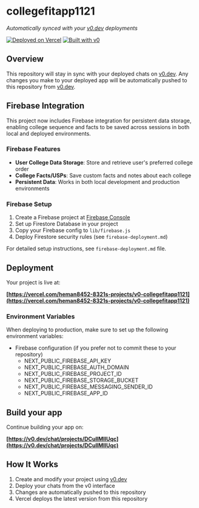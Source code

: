 # collegefitapp1121

*Automatically synced with your [v0.dev](https://v0.dev) deployments*

[![Deployed on Vercel](https://img.shields.io/badge/Deployed%20on-Vercel-black?style=for-the-badge&logo=vercel)](https://vercel.com/heman8452-8321s-projects/v0-collegefitapp1121)
[![Built with v0](https://img.shields.io/badge/Built%20with-v0.dev-black?style=for-the-badge)](https://v0.dev/chat/projects/DCullMlIUqc)

## Overview

This repository will stay in sync with your deployed chats on [v0.dev](https://v0.dev).
Any changes you make to your deployed app will be automatically pushed to this repository from [v0.dev](https://v0.dev).

## Firebase Integration

This project now includes Firebase integration for persistent data storage, enabling college sequence and facts to be saved across sessions in both local and deployed environments.

### Firebase Features

- **User College Data Storage**: Store and retrieve user's preferred college order
- **College Facts/USPs**: Save custom facts and notes about each college
- **Persistent Data**: Works in both local development and production environments

### Firebase Setup

1. Create a Firebase project at [Firebase Console](https://console.firebase.google.com/)
2. Set up Firestore Database in your project
3. Copy your Firebase config to `lib/firebase.js`
4. Deploy Firestore security rules (see `firebase-deployment.md`)

For detailed setup instructions, see `firebase-deployment.md` file.

## Deployment

Your project is live at:

**[https://vercel.com/heman8452-8321s-projects/v0-collegefitapp1121](https://vercel.com/heman8452-8321s-projects/v0-collegefitapp1121)**

### Environment Variables

When deploying to production, make sure to set up the following environment variables:

- Firebase configuration (if you prefer not to commit these to your repository)
  - NEXT_PUBLIC_FIREBASE_API_KEY
  - NEXT_PUBLIC_FIREBASE_AUTH_DOMAIN
  - NEXT_PUBLIC_FIREBASE_PROJECT_ID
  - NEXT_PUBLIC_FIREBASE_STORAGE_BUCKET
  - NEXT_PUBLIC_FIREBASE_MESSAGING_SENDER_ID
  - NEXT_PUBLIC_FIREBASE_APP_ID

## Build your app

Continue building your app on:

**[https://v0.dev/chat/projects/DCullMlIUqc](https://v0.dev/chat/projects/DCullMlIUqc)**

## How It Works

1. Create and modify your project using [v0.dev](https://v0.dev)
2. Deploy your chats from the v0 interface
3. Changes are automatically pushed to this repository
4. Vercel deploys the latest version from this repository

